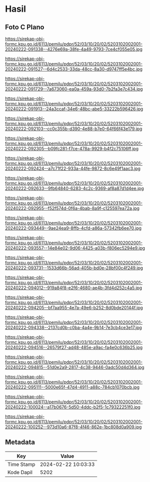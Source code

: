# Hasil

## Foto C Plano

https://sirekap-obj-formc.kpu.go.id/6113/pemilu/pdpr/52/03/10/20/02/5203102002001-20240222-091338--4276e69a-38fe-4a49-9793-7ce4cf055e05.jpg

https://sirekap-obj-formc.kpu.go.id/6113/pemilu/pdpr/52/03/10/20/02/5203102002001-20240222-091527--6d4c2533-33da-48cc-8a30-d9747ff5e4bc.jpg

https://sirekap-obj-formc.kpu.go.id/6113/pemilu/pdpr/52/03/10/20/02/5203102002001-20240222-091729--7a673060-ea0a-459a-93d0-7b2fa3e7c434.jpg

https://sirekap-obj-formc.kpu.go.id/6113/pemilu/pdpr/52/03/10/20/02/5203102002001-20240222-091913--24a3ccaf-34e6-48bc-abe5-33222b596426.jpg

https://sirekap-obj-formc.kpu.go.id/6113/pemilu/pdpr/52/03/10/20/02/5203102002001-20240222-092103--cc0c355b-d390-4e88-b7e0-64f66f43e179.jpg

https://sirekap-obj-formc.kpu.go.id/6113/pemilu/pdpr/52/03/10/20/02/5203102002001-20240222-092305--b09fc281-f7ce-478a-9929-b4f2c75106ff.jpg

https://sirekap-obj-formc.kpu.go.id/6113/pemilu/pdpr/52/03/10/20/02/5203102002001-20240222-092424--a7c71f22-933a-44fe-9872-8c6e49f1aac3.jpg

https://sirekap-obj-formc.kpu.go.id/6113/pemilu/pdpr/52/03/10/20/02/5203102002001-20240222-092633--9fb64840-6283-4c2c-9369-af8a87d1d4ee.jpg

https://sirekap-obj-formc.kpu.go.id/6113/pemilu/pdpr/52/03/10/20/02/5203102002001-20240222-092955--f52f574d-0f6a-4bab-8a9f-c125597ea72a.jpg

https://sirekap-obj-formc.kpu.go.id/6113/pemilu/pdpr/52/03/10/20/02/5203102002001-20240222-093449--9ae24ea9-8ffb-4cfd-a86a-57342fb6ee70.jpg

https://sirekap-obj-formc.kpu.go.id/6113/pemilu/pdpr/52/03/10/20/02/5203102002001-20240222-093557--14e84e02-9d06-4425-a03b-f806ec5294e9.jpg

https://sirekap-obj-formc.kpu.go.id/6113/pemilu/pdpr/52/03/10/20/02/5203102002001-20240222-093731--1533d66b-56ad-405b-bd0e-28bf00c4f249.jpg

https://sirekap-obj-formc.kpu.go.id/6113/pemilu/pdpr/52/03/10/20/02/5203102002001-20240222-094012--919a84f8-e2f6-4680-ae4b-3fd4d252c4a5.jpg

https://sirekap-obj-formc.kpu.go.id/6113/pemilu/pdpr/52/03/10/20/02/5203102002001-20240222-094205--bf7aa955-4e7a-49e6-b252-8d0bde20144f.jpg

https://sirekap-obj-formc.kpu.go.id/6113/pemilu/pdpr/52/03/10/20/02/5203102002001-20240222-094338--2137cd0b-c0ba-4a4e-9b14-7e3cb4ce3e17.jpg

https://sirekap-obj-formc.kpu.go.id/6113/pemilu/pdpr/52/03/10/20/02/5203102002001-20240222-094516--26579f27-ad48-485e-a9ac-fa4e0c636b25.jpg

https://sirekap-obj-formc.kpu.go.id/6113/pemilu/pdpr/52/03/10/20/02/5203102002001-20240222-094815--51d0e2a9-2817-4c38-9446-0adc50d4d364.jpg

https://sirekap-obj-formc.kpu.go.id/6113/pemilu/pdpr/52/03/10/20/02/5203102002001-20240222-095111--5000e65f-47d4-4911-a88c-784cb1070bcb.jpg

https://sirekap-obj-formc.kpu.go.id/6113/pemilu/pdpr/52/03/10/20/02/5203102002001-20240222-100024--a17b0676-5d50-4ddc-b2f5-1c79322251f0.jpg

https://sirekap-obj-formc.kpu.go.id/6113/pemilu/pdpr/52/03/10/20/02/5203102002001-20240222-100252--973d10a6-87f8-4f46-862e-1bc808d0a909.jpg


## Metadata

| Key        | Value               |
| ---------- | ------------------- |
| Time Stamp | 2024-02-22 10:03:33 |
| Kode Dapil | 5202                |



